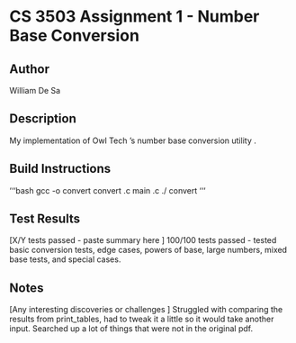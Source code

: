 # CS 3503 Assignment 1 - Number Base Conversion

## Author
William De Sa

## Description
My implementation of Owl Tech ’s number base conversion utility .

## Build Instructions
‘‘‘bash
gcc -o convert convert .c main .c
./ convert
‘‘‘

## Test Results
[X/Y tests passed - paste summary here ]
100/100 tests passed - tested basic conversion tests, edge cases, powers of base, large numbers, mixed base tests, and special cases.

## Notes
[Any interesting discoveries or challenges ]
Struggled with comparing the results from print_tables, had to tweak it a little so it would take another input. Searched up a lot of things that were not in the original pdf.